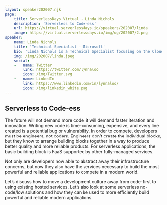 ```yaml
---
layout: speaker202007.njk
page:
    title: ServerlessDays Virtual - Linda Nichols
    description: 'Serverless to Code-ess'
    url: https://virtual.serverlessdays.io/speakers/202007/linda
    image: https://virtual.serverlessdays.io/img/og/202007/2.png
speaker:
    name: Linda Nichols 
    title: 'Technical Specialist - Microsoft'
    bio: 'Linda Nichols is a Technical Specialist focusing on the Cloud Native GBB team at Microsoft. In addition to living and breathing application development, she has a passion for community involvement and education. She is a co-founder of Norfolk.js, NodeBots Norfolk, and RevolutionConf. She also enjoys teaching local classes and workshops. She holds a Bachelor of Arts from Old Dominion University and a Masters in Information Technology from Virginia Tech. She enjoys bad karaoke, good sushi, and all varieties of cats. '
    img: /img/202007/linda.jpeg
    social:
    -   name: Twitter
        link: https://twitter.com/lynnaloo
        icon: /img/Twitter.svg
    -   name: LinkedIn
        link: https://www.linkedin.com/in/lynnaloo/
        icon: /img/linkedin_white.png     
---
```


## Serverless to Code-ess

The future will not demand more code, it will demand faster iteration and innovation. Writing new code is time-consuming, expensive, and every line created is a potential bug or vulnerability. In order to compete, developers must be engineers, not coders. Engineers don’t create the individual blocks, but they know to arrange building blocks together in a way to produce better quality and more reliable products. For serverless applications, the basic building block is FaaS supported by other fully-managed services. 

Not only are developers now able to abstract away their infrastructure concerns, but now they also have the services necessary to build the most powerful and reliable applications to compete in a modern world. 

Let’s discuss how to move a development culture away from code-first to using existing hosted services. Let’s also look at some serverless no-code/low solutions and how they can be used to more efficiently build powerful and reliable modern applications. 